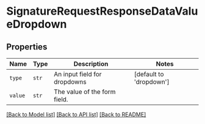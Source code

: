 # SignatureRequestResponseDataValueDropdown



## Properties
Name | Type | Description | Notes
------------ | ------------- | ------------- | -------------
| `type` | ```str``` |  An input field for dropdowns  |  [default to 'dropdown'] |
| `value` | ```str``` |  The value of the form field.  |  |

[[Back to Model list]](../README.md#documentation-for-models) [[Back to API list]](../README.md#documentation-for-api-endpoints) [[Back to README]](../README.md)

